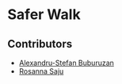 # Safer Walk

## Contributors
* [Alexandru-Stefan Buburuzan](https://www.alexandrububuruzan.com/)
* [Rosanna Saju](https://www.linkedin.com/in/rosanna-saju/)
